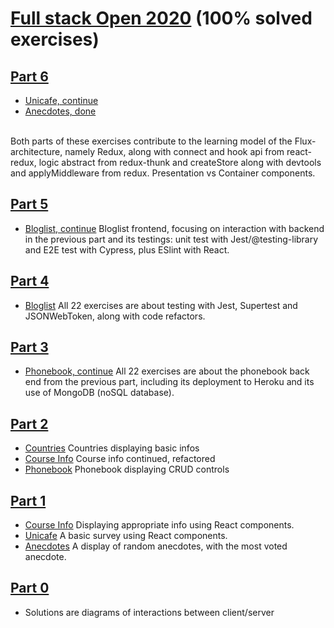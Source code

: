 # [Full stack Open 2020](https://fullstackopen.com/en) (100% solved exercises)

## [Part 6](https://github.com/SonTrungTo/Fullstack-2020-Helsinki/tree/master/part6)
- [Unicafe, continue](https://github.com/SonTrungTo/Fullstack-2020-Helsinki/tree/master/part6)
- [Anecdotes, done](https://github.com/SonTrungTo/Fullstack-2020-Helsinki/tree/master/part6)
<br />
Both parts of these exercises contribute to the learning model of the Flux-architecture, namely Redux,
along with connect and hook api from react-redux, logic abstract from redux-thunk and
createStore along with devtools and applyMiddleware from redux. Presentation vs Container components.

## [Part 5](https://github.com/SonTrungTo/Fullstack-2020-Helsinki/tree/master/part5/bloglist-frontend)
- [Bloglist, continue](https://github.com/SonTrungTo/Fullstack-2020-Helsinki/tree/master/part5/bloglist-frontend)
Bloglist frontend, focusing on interaction with backend in the previous part and its testings: unit test with Jest/@testing-library
and E2E test with Cypress, plus ESlint with React.

## [Part 4](https://github.com/SonTrungTo/Helsinki_part4)
- [Bloglist](https://github.com/SonTrungTo/Helsinki_part4) All 22 exercises are about testing with Jest, Supertest
and JSONWebToken, along with code refactors.

## [Part 3](https://github.com/SonTrungTo/FSHelsinki_part3)
- [Phonebook, continue](https://github.com/SonTrungTo/FSHelsinki_part3) All 22 exercises are about the phonebook back end
from the previous part, including its deployment to Heroku and its use of MongoDB (noSQL database).

## [Part 2](https://github.com/SonTrungTo/Fullstack-2020-Helsinki/tree/master/part2)
- [Countries](https://github.com/SonTrungTo/Fullstack-2020-Helsinki/tree/master/part2/countries) Countries displaying basic infos
- [Course Info](https://github.com/SonTrungTo/Fullstack-2020-Helsinki/tree/master/part2/courseinfo) Course info continued, refactored
- [Phonebook](https://github.com/SonTrungTo/Fullstack-2020-Helsinki/tree/master/part2/phonebook) Phonebook displaying CRUD controls

## [Part 1](https://github.com/SonTrungTo/Fullstack-2020-Helsinki/tree/master/part1)
- [Course Info](https://github.com/SonTrungTo/Fullstack-2020-Helsinki/tree/master/part1/courseinfo) Displaying appropriate info using React components.
- [Unicafe](https://github.com/SonTrungTo/Fullstack-2020-Helsinki/tree/master/part1/unicafe) A basic survey using React components.
- [Anecdotes](https://github.com/SonTrungTo/Fullstack-2020-Helsinki/tree/master/part1/anecdotes) A display of random anecdotes, with the most voted anecdote.

## [Part 0](https://github.com/SonTrungTo/Fullstack-2020-Helsinki/tree/master/part0)
- Solutions are diagrams of interactions between client/server